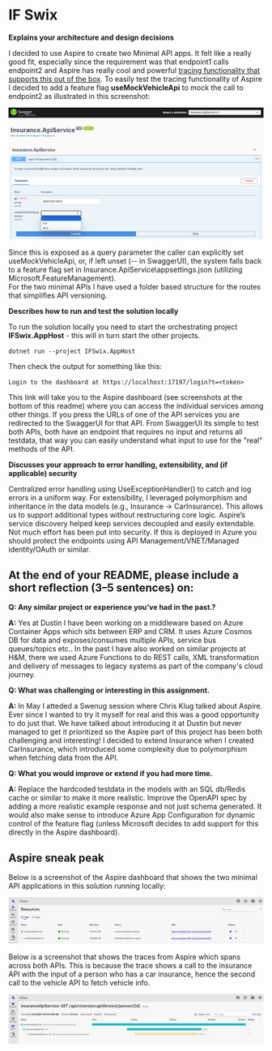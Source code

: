 # IF Swix
**Explains your architecture and design decisions**

I decided to use Aspire to create two Minimal API apps. It felt like a really good fit, especially since the requirement was that endpoint1 calls endpoint2 and Aspire has really cool and powerful [tracing functionality that supports this out of the box](#aspiretraces). To easily test the tracing functionality of Aspire I decided to add a feature flag **useMockVehicleApi** to mock the call to endpoint2 as illustrated in this screenshot:

![Feature Flag](docs/InsuranceAPI_FeatureFlag.jpg)

Since this is exposed as a query parameter the caller can explicitly set useMockVehicleApi, or, if left unset (-- in SwaggerUI), the system falls back to a feature flag set in Insurance.ApiService\appsettings.json (utilizing Microsoft.FeatureManagement).  
For the two minimal APIs I have used a folder based structure for the routes that simplifies API versioning.

**Describes how to run and test the solution locally**

To run the solution locally you need to start the orchestrating project **IFSwix.AppHost** - this will in turn start the other projects.
```
dotnet run --project IFSwix.AppHost
```
Then check the output for something like this:
```
Login to the dashboard at https://localhost:17197/login?t=<token>
```
This link will take you to the Aspire dashboard (see screenshots at the bottom of this readme) where you can access the individual services among other things. If you press the URLs of one of the API services you are redirected to the SwaggerUI for that API. From SwaggerUI its simple to test both APIs, both have an endpoint that requires no input and returns all testdata, that way you can easily understand what input to use for the "real" methods of the API. 

**Discusses your approach to error handling, extensibility, and (if applicable) security**

Centralized error handling using UseExceptionHandler() to catch and log errors in a uniform way.
For extensibility, I leveraged polymorphism and inheritance in the data models (e.g., Insurance → CarInsurance). This allows us to support additional types without restructuring core logic. Aspire’s service discovery helped keep services decoupled and easily extendable. 
Not much effort has been put into security. If this is deployed in Azure you should protect the endpoints using API Management/VNET/Managed identity/OAuth or similar.


## At the end of your README, please include a short reflection (3–5 sentences) on:
**Q: Any similar project or experience you’ve had in the past.?**

**A:** Yes at Dustin I have been working on a middleware based on Azure Container Apps which sits between ERP and CRM. It uses Azure Cosmos DB for data and exposes/consumes multiple APIs, service bus queues/topics etc..
In the past I have also worked on similar projects at H&M, there we used Azure Functions to do REST calls, XML transformation and delivery of messages to legacy systems as part of the company's cloud journey.


**Q: What was challenging or interesting in this assignment.**

**A:** In May I atteded a Swenug session where Chris Klug talked about Aspire. Ever since I wanted to try it myself for real and this was a good opportunity to do just that. We have talked about introducing it at Dustin but never managed to get it prioritized so the Aspire part of this project has been both challenging and interesting! I decided to extend Insurance when I created CarInsurance, which introduced some complexity due to polymorphism when fetching data from the API.


**Q: What you would improve or extend if you had more time.**

**A:** Replace the hardcoded testdata in the models with an SQL db/Redis cache or similar to make it more realistic. Improve the OpenAPI spec by adding a more realistic example response and not just schema generated. It would also make sense to introduce Azure App Configuration for dynamic control of the feature flag (unless Microsoft decides to add support for this directly in the Aspire dashboard).


## Aspire sneak peak

Below is a screenshot of the Aspire dashboard that shows the two minimal API applications in this solution running locally:

![Aspire resources](docs/Aspire_resources.jpg)

Below is a screenshot that shows the traces from Aspire which spans across both APIs. This is because the trace shows a call to the insurance API with the input of a person who has a car insurance, hence the second call to the vehicle API to fetch vehicle info.

<a name="aspiretraces"></a>![Aspire traces](docs/Aspire_traces.jpg)